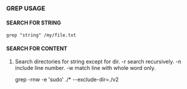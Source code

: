 ### GREP USAGE

#### SEARCH FOR STRING

    grep "string" /my/file.txt


#### SEARCH FOR CONTENT

1) Search directories for string except for dir. 
   -r search recursively. 
   -n include line number. 
   -w match line with whole word only. 

    grep -rnw -e 'sudo' ./* --exclude-dir=./v2


